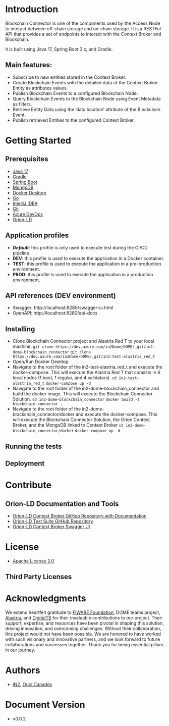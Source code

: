 # Introduction 
Blockchain Connector is one of the components used by the Access Node to interact between off-chain storage and on-chain 
storage. It is a RESTFul API that provides a set of endpoints to interact with the Context Broker and Blockchain. 

It is built using Java 17, Spring Boot 3.x, and Gradle.

## Main features:
- Subscribe to new entities stored in the Context Broker. 
- Create Blockchain Events with the detailed data of the Context Broker Entity as attributes values. 
- Publish Blockchain Events to a configured Blockchain Node. 
- Query Blockchain Events to the Blockchain Node using Event Metadata as filters. 
- Retrieve Entity Data using the ‘data location’ attribute of the Blockchain Event. 
- Publish retrieved Entities to the configured Context Broker.

# Getting Started

## Prerequisites
- [Java 17](https://www.oracle.com/java/technologies/javase/jdk17-archive-downloads.html)
- [Gradle](https://gradle.org/install/)
- [Spring Boot](https://spring.io/projects/spring-boot/)
- [MongoDB](https://www.mongodb.com/)
- [Docker Desktop](https://www.docker.com/)
- [Go](https://golang.org/)
- [IntelliJ IDEA](https://www.jetbrains.com/idea/)
- [Git](https://git-scm.com/)
- [Azure DevOps](https://azure.microsoft.com/en-us/services/devops/)
- [Orion-LD](https://github.com/FIWARE/context.Orion-LD/blob/develop/doc/manuals-ld/installation-guide-docker.md)

## Application profiles 
- <b>*Default*</b>: this profile is only used to execute test during the CI/CD pipeline.
- <b>DEV</b>: this profile is used to execute the application in a Docker container.
- <b>TEST</b>: this profile is used to execute the application in a pre-production environment.
- <b>PROD</b>: this profile is used to execute the application in a production environment.

## API references (DEV environment)
- Swagger: http://localhost:8280/swagger-ui.html
- OpenAPI: http://localhost:8280/api-docs

## Installing
- Clone Blockchain Connector project and Alastria Red T to your local machine. 
```git clone https://dev.azure.com/in2Dome/DOME/_git/in2-dome-blockchain_connector```
```git clone https://dev.azure.com/in2Dome/DOME/_git/in2-test-alastria_red_t```
- Open/Run Docker Desktop
- Navigate to the root folder of the in2-test-alastria_red_t and execute the docker-compose. This will execute the Alastria Red T that consists in 6 local nodes (1 boot, 1 regular, and 4 validators).
```cd in2-test-alastria_red_t```
```docker-compose up -d```
- Navigate to the root folder of the in2-dome-blockchain_connector and build the docker image. This will execute the Blockchain Connector Solution.
```cd in2-dome-blockchain_connector```
```docker build -t blockchain-connector .```
- Navigate to the root folder of the in2-dome-blockchain_connector/docker and execute the docker-compose. This will execute the Blockchain Connector Solution, the Orion Context Broker, and the MongoDB linked to Context Broker
```cd in2-dome-blockchain_connector/docker```
```docker-compose up -d```

## Running the tests

## Deployment

# Contribute

## Orion-LD Documentation and Tools
- [Orion-LD Context Broker GitHub Repository with Documentation](https://github.com/FIWARE/context.Orion-LD)
- [Orion-LD Test Suite GitHub Repository](https://github.com/FIWARE/NGSI-LD_TestSuite/tree/master)
- [Orion-LD Context Broker Swagger UI](https://forge.etsi.org/swagger/ui/?url=https://forge.etsi.org/rep/NGSI-LD/NGSI-LD/-/raw/master/spec/updated/generated/full_api.json#/)

# License
- [Apache License 2.0](https://www.apache.org/licenses/LICENSE-2.0)

## Third Party Licenses

# Acknowledgments
We extend heartfelt gratitude to [FIWARE Foundation](https://www.fiware.org/foundation/), DOME teams project, [Alastria](https://alastria.io/), and [DigitelTS](https://digitelts.es/) for their invaluable contributions to our project. Their support, expertise, and resources have been pivotal in shaping this solution, driving innovation, and overcoming challenges. Without their collaboration, this project would not have been possible. We are honored to have worked with such visionary and innovative partners, and we look forward to future collaborations and successes together. Thank you for being essential pillars in our journey.

# Authors
- [IN2](https://in2.es), [Oriol Canadés](mailto:oriol.canades@in2.es)

# Document Version
- v0.0.2
